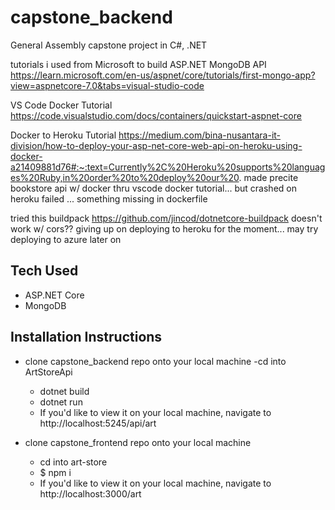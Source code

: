 # capstone_backend
General Assembly capstone project in C#, .NET

tutorials i used
from Microsoft to build ASP.NET MongoDB API
https://learn.microsoft.com/en-us/aspnet/core/tutorials/first-mongo-app?view=aspnetcore-7.0&tabs=visual-studio-code

VS Code Docker Tutorial
https://code.visualstudio.com/docs/containers/quickstart-aspnet-core

Docker to Heroku Tutorial
https://medium.com/bina-nusantara-it-division/how-to-deploy-your-asp-net-core-web-api-on-heroku-using-docker-a21409881d76#:~:text=Currently%2C%20Heroku%20supports%20languages%20Ruby,in%20order%20to%20deploy%20our%20.
made precite bookstore api w/ docker thru vscode docker tutorial... but crashed on heroku
failed ... something missing in dockerfile

tried this buildpack
https://github.com/jincod/dotnetcore-buildpack
doesn't work w/ cors??
giving up on deploying to heroku for the moment... may try deploying to azure later on

## Tech Used
- ASP.NET Core
- MongoDB

## Installation Instructions
- clone capstone_backend repo onto your local machine -cd into ArtStoreApi
    - dotnet build
    - dotnet run
    - If you'd like to view it on your local machine, navigate to http://localhost:5245/api/art

- clone capstone_frontend repo onto your local machine
    - cd into art-store
    - $ npm i
    - If you'd like to view it on your local machine, navigate to http://localhost:3000/art